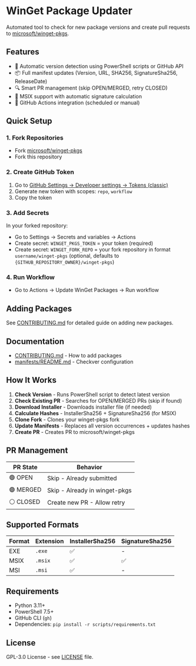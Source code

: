 # WinGet Package Updater

Automated tool to check for new package versions and create pull requests to [microsoft/winget-pkgs](https://github.com/microsoft/winget-pkgs).

## Features

- 🔄 Automatic version detection using PowerShell scripts or GitHub API
- 📦 Full manifest updates (Version, URL, SHA256, SignatureSha256, ReleaseDate)
- 🔍 Smart PR management (skip OPEN/MERGED, retry CLOSED)
- 🎯 MSIX support with automatic signature calculation
- 🤖 GitHub Actions integration (scheduled or manual)

## Quick Setup

### 1. Fork Repositories

- Fork [microsoft/winget-pkgs](https://github.com/microsoft/winget-pkgs)
- Fork this repository

### 2. Create GitHub Token

1. Go to [GitHub Settings → Developer settings → Tokens (classic)](https://github.com/settings/tokens)
2. Generate new token with scopes: `repo`, `workflow`
3. Copy the token

### 3. Add Secrets

In your forked repository:

- Go to Settings → Secrets and variables → Actions
- Create secret: `WINGET_PKGS_TOKEN` = your token (required)
- Create secret: `WINGET_FORK_REPO` = your fork repository in format `username/winget-pkgs` (optional, defaults to `{GITHUB_REPOSITORY_OWNER}/winget-pkgs`)

### 4. Run Workflow

- Go to Actions → Update WinGet Packages → Run workflow

## Adding Packages

See [CONTRIBUTING.md](CONTRIBUTING.md) for detailed guide on adding new packages.

## Documentation

- [CONTRIBUTING.md](CONTRIBUTING.md) - How to add packages
- [manifests/README.md](manifests/README.md) - Checkver configuration

## How It Works

1. **Check Version** - Runs PowerShell script to detect latest version
2. **Check Existing PR** - Searches for OPEN/MERGED PRs (skip if found)
3. **Download Installer** - Downloads installer file (if needed)
4. **Calculate Hashes** - InstallerSha256 + SignatureSha256 (for MSIX)
5. **Clone Fork** - Clones your winget-pkgs fork
6. **Update Manifests** - Replaces all version occurrences + updates hashes
7. **Create PR** - Creates PR to microsoft/winget-pkgs

## PR Management

| PR State | Behavior |
|----------|----------|
| 🟢 OPEN | Skip - Already submitted |
| 🟣 MERGED | Skip - Already in winget-pkgs |
| ⚪ CLOSED | Create new PR - Allow retry |

## Supported Formats

| Format | Extension | InstallerSha256 | SignatureSha256 |
|--------|-----------|----------------|----------------|
| EXE | `.exe` | ✅ | - |
| MSIX | `.msix` | ✅ | ✅ |
| MSI | `.msi` | ✅ | - |

## Requirements

- Python 3.11+
- PowerShell 7.5+
- GitHub CLI (`gh`)
- Dependencies: `pip install -r scripts/requirements.txt`

## License

GPL-3.0 License - see [LICENSE](LICENSE) file.
